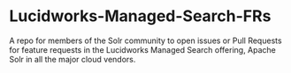 # Lucidworks-Managed-Search-FRs
A repo for members of the Solr community to open issues or Pull Requests for feature requests in the Lucidworks Managed Search offering, Apache Solr in all the major cloud vendors.
